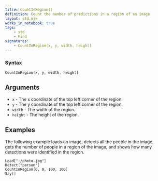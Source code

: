 ```yaml
---
title: CountInRegion[]
definition: Count the number of predictions in a region of an image
layout: std.njk
works_in_notebook: true
tags:
    - std
    - Find
signatures:
    - CountInRegion[x, y, width, height]
---
```


### Syntax

```
CountInRegion[x, y, width, height]
```

## Arguments

- `x` - The x coordinate of the top left corner of the region.
- `y` - The y coordinate of the top left corner of the region.
- `width` - The width of the region.
- `height` - The height of the region.

## Examples

The following example loads an image, detects all the people in the image, gets the number of people in a region of the image, and shows how many detections were identified in the region.

```
Load["./photo.jpg"]
Detect["person"]
CountInRegion[0, 0, 100, 100]
Say[]
```
